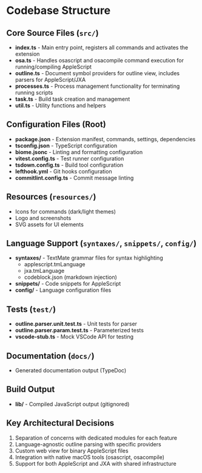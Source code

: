 # Codebase Structure

## Core Source Files (`src/`)
- **index.ts** - Main entry point, registers all commands and activates the extension
- **osa.ts** - Handles osascript and osacompile command execution for running/compiling AppleScript
- **outline.ts** - Document symbol providers for outline view, includes parsers for AppleScript/JXA
- **processes.ts** - Process management functionality for terminating running scripts
- **task.ts** - Build task creation and management
- **util.ts** - Utility functions and helpers

## Configuration Files (Root)
- **package.json** - Extension manifest, commands, settings, dependencies
- **tsconfig.json** - TypeScript configuration
- **biome.jsonc** - Linting and formatting configuration
- **vitest.config.ts** - Test runner configuration
- **tsdown.config.ts** - Build tool configuration
- **lefthook.yml** - Git hooks configuration
- **commitlint.config.ts** - Commit message linting

## Resources (`resources/`)
- Icons for commands (dark/light themes)
- Logo and screenshots
- SVG assets for UI elements

## Language Support (`syntaxes/`, `snippets/`, `config/`)
- **syntaxes/** - TextMate grammar files for syntax highlighting
  - applescript.tmLanguage
  - jxa.tmLanguage
  - codeblock.json (markdown injection)
- **snippets/** - Code snippets for AppleScript
- **config/** - Language configuration files

## Tests (`test/`)
- **outline.parser.unit.test.ts** - Unit tests for parser
- **outline.parser.param.test.ts** - Parameterized tests
- **vscode-stub.ts** - Mock VSCode API for testing

## Documentation (`docs/`)
- Generated documentation output (TypeDoc)

## Build Output
- **lib/** - Compiled JavaScript output (gitignored)

## Key Architectural Decisions
1. Separation of concerns with dedicated modules for each feature
2. Language-agnostic outline parsing with specific providers
3. Custom web view for binary AppleScript files
4. Integration with native macOS tools (osascript, osacompile)
5. Support for both AppleScript and JXA with shared infrastructure